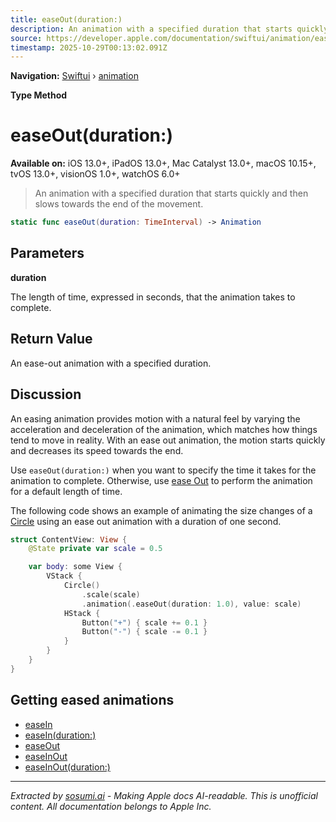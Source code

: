 ```yaml
---
title: easeOut(duration:)
description: An animation with a specified duration that starts quickly and then slows towards the end of the movement.
source: https://developer.apple.com/documentation/swiftui/animation/easeout(duration:)
timestamp: 2025-10-29T00:13:02.091Z
---
```


**Navigation:** [Swiftui](/documentation/swiftui) › [animation](/documentation/swiftui/animation)

**Type Method**

# easeOut(duration:)

**Available on:** iOS 13.0+, iPadOS 13.0+, Mac Catalyst 13.0+, macOS 10.15+, tvOS 13.0+, visionOS 1.0+, watchOS 6.0+

> An animation with a specified duration that starts quickly and then slows towards the end of the movement.

```swift
static func easeOut(duration: TimeInterval) -> Animation
```

## Parameters

**duration**

The length of time, expressed in seconds, that the animation takes to complete.



## Return Value

An ease-out animation with a specified duration.

## Discussion

An easing animation provides motion with a natural feel by varying the acceleration and deceleration of the animation, which matches how things tend to move in reality. With an ease out animation, the motion starts quickly and decreases its speed towards the end.

Use `easeOut(duration:)` when you want to specify the time it takes for the animation to complete. Otherwise, use [ease Out](/documentation/swiftui/animation/easeout) to perform the animation for a default length of time.

The following code shows an example of animating the size changes of a [Circle](/documentation/swiftui/circle) using an ease out animation with a duration of one second.

```swift
struct ContentView: View {
    @State private var scale = 0.5

    var body: some View {
        VStack {
            Circle()
                .scale(scale)
                .animation(.easeOut(duration: 1.0), value: scale)
            HStack {
                Button("+") { scale += 0.1 }
                Button("-") { scale -= 0.1 }
            }
        }
    }
}
```

## Getting eased animations

- [easeIn](/documentation/swiftui/animation/easein)
- [easeIn(duration:)](/documentation/swiftui/animation/easein(duration:))
- [easeOut](/documentation/swiftui/animation/easeout)
- [easeInOut](/documentation/swiftui/animation/easeinout)
- [easeInOut(duration:)](/documentation/swiftui/animation/easeinout(duration:))

---

*Extracted by [sosumi.ai](https://sosumi.ai) - Making Apple docs AI-readable.*
*This is unofficial content. All documentation belongs to Apple Inc.*
